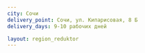 ```yaml
---
city: Сочи
delivery_point: Сочи, ул. Кипарисовая, 8 Б
delivery_days: 9-10 рабочих дней

layout: region_reduktor
---
```

